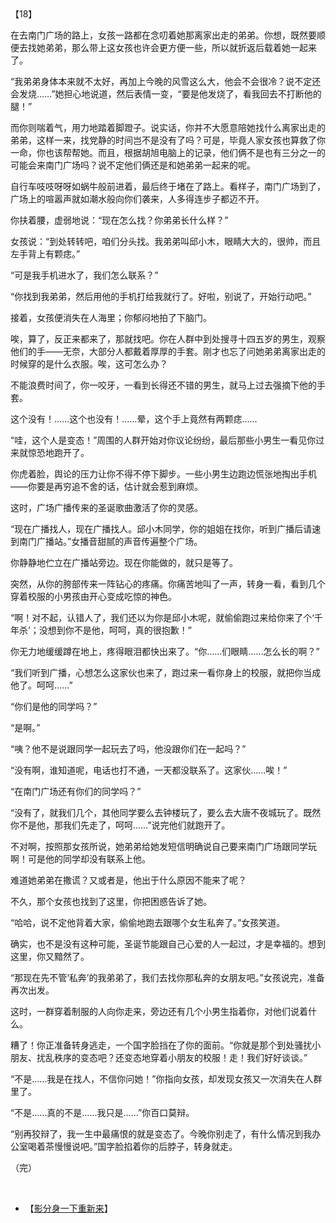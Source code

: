 <div id="navifation" class='headbar'>
    <iframe id='head' align="center" width="100%" height="160" src=""  frameborder="no" border="0" marginwidth="0" marginheight="px" scrolling="no"></iframe>
</div>
<style>
    .headbar{text-align:center;}
    .iframe{margin:0 auto;}
</style>
<script>
    var oDiv = document.getElementById('head');
    oDiv.style.position = 'fixed'; oDiv.style.top = '0px'; oDiv.style.left = '0px';
    document.title="众里寻她千百度";
    document.querySelector("body > div > h1 > a").innerHTML=''
</script>
<br><br>

【18】

在去南门广场的路上，女孩一路都在念叨着她那离家出走的弟弟。你想，既然要顺便去找她弟弟，那么带上这女孩也许会更方便一些，所以就折返后载着她一起来了。

“我弟弟身体本来就不太好，再加上今晚的风雪这么大，他会不会很冷？说不定还会发烧……”她担心地说道，然后表情一变，“要是他发烧了，看我回去不打断他的腿！”

而你则喘着气，用力地踏着脚蹬子。说实话，你并不大愿意陪她找什么离家出走的弟弟，这样一来，找党静的时间岂不是没有了吗？可是，毕竟人家女孩也算救了你一命，你也该帮帮她。而且，根据胡旭电脑上的记录，他们俩不是也有三分之一的可能会来南门广场吗？说不定他们俩还是和她弟弟一起来的呢。

自行车吱吱呀呀如蜗牛般前进着，最后终于堵在了路上。看样子，南门广场到了，广场上的喧嚣声就如潮水般向你们袭来，人多得连步子都迈不开。

你扶着腰，虚弱地说：“现在怎么找？你弟弟长什么样？”

女孩说：“到处转转吧，咱们分头找。我弟弟叫邱小木，眼睛大大的，很帅，而且左手背上有颗痣。”

“可是我手机进水了，我们怎么联系？”

“你找到我弟弟，然后用他的手机打给我就行了。好啦，别说了，开始行动吧。”

接着，女孩便消失在人海里；你郁闷地拍了下脑门。

唉，算了，反正来都来了，那就找吧。你在人群中到处搜寻十四五岁的男生，观察他们的手——无奈，大部分人都戴着厚厚的手套。刚才也忘了问她弟弟离家出走的时候穿的是什么衣服。唉，这可怎么办？

不能浪费时间了，你一咬牙，一看到长得还不错的男生，就马上过去强摘下他的手套。

这个没有！……这个也没有！……晕，这个手上竟然有两颗痣……

“哇，这个人是变态！”周围的人群开始对你议论纷纷，最后那些小男生一看见你过来就惊恐地跑开了。

你虎着脸，舆论的压力让你不得不停下脚步。一些小男生边跑边慌张地掏出手机——你要是再穷追不舍的话，估计就会惹到麻烦。

这时，广场广播传来的圣诞歌曲激活了你的灵感。

 

“现在广播找人，现在广播找人。邱小木同学，你的姐姐在找你，听到广播后请速到南门广播站。”女播音甜腻的声音传遍整个广场。

你静静地伫立在广播站旁边。现在你能做的，就只是等了。

突然，从你的胯部传来一阵钻心的疼痛。你痛苦地叫了一声，转身一看，看到几个穿着校服的小男孩由开心变成吃惊的神色。

“啊！对不起，认错人了，我们还以为你是邱小木呢，就偷偷跑过来给你来了个‘千年杀’；没想到你不是他，呵呵，真的很抱歉！”

你无力地缓缓蹲在地上，疼得眼泪都快出来了。“你……们眼睛……怎么长的啊？”

“我们听到广播，心想怎么这家伙也来了，跑过来一看你身上的校服，就把你当成他了。呵呵……”

“你们是他的同学吗？”

“是啊。”

“咦？他不是说跟同学一起玩去了吗，他没跟你们在一起吗？”

“没有啊，谁知道呢，电话也打不通，一天都没联系了。这家伙……唉！”

“在南门广场还有你们的同学吗？”

“没有了，就我们几个，其他同学要么去钟楼玩了，要么去大唐不夜城玩了。既然你不是他，那我们先走了，呵呵……”说完他们就跑开了。

不对啊，按照那女孩所说，她弟弟给她发短信明确说自己要来南门广场跟同学玩啊！可是他的同学却没有联系上他。

难道她弟弟在撒谎？又或者是，他出于什么原因不能来了呢？

不久，那个女孩也找到了这里，你把困惑告诉了她。

“哈哈，说不定他背着大家，偷偷地跑去跟哪个女生私奔了。”女孩笑道。

确实，也不是没有这种可能，圣诞节能跟自己心爱的人一起过，才是幸福的。想到这里，你又黯然了。

“那现在先不管‘私奔’的我弟弟了，我们去找你那私奔的女朋友吧。”女孩说完，准备再次出发。

这时，一群穿着制服的人向你走来，旁边还有几个小男生指着你，对他们说着什么。

糟了！你正准备转身逃走，一个国字脸挡在了你的面前。“你就是那个到处骚扰小朋友、扰乱秩序的变态吧？还变态地穿着小朋友的校服！走！我们好好谈谈。”

“不是……我是在找人，不信你问她！”你指向女孩，却发现女孩又一次消失在人群里了。

“不是……真的不是……我只是……”你百口莫辩。

“别再狡辩了，我一生中最痛恨的就是变态了。今晚你别走了，有什么情况到我办公室喝着茶慢慢说吧。”国字脸掐着你的后脖子，转身就走。

 

（完）

<br/>

* 【[影分身一下重新来](1)】